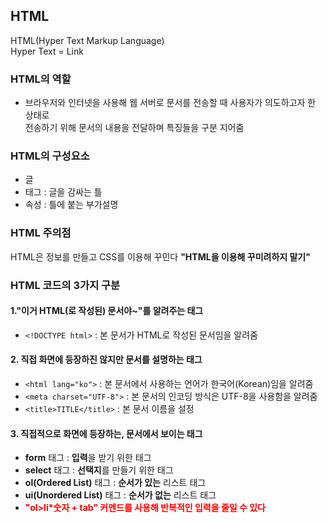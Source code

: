 ## HTML

HTML(Hyper Text Markup Language)  
Hyper Text = Link



### HTML의 역할
- 브라우저와 인터넷을 사용해 웹 서버로 문서를 전송할 때 사용자가 의도하고자 한 상태로  
전송하기 위해 문서의 내용을 전달하며 특징들을 구분 지어줌



### HTML의 구성요소
- 글
- 태그 : 글을 감싸는 틀
- 속성 : 틀에 붙는 부가설명



### HTML 주의점
HTML은 정보를 만들고
CSS를 이용해 꾸민다
<strong>"HTML을 이용해 꾸미려하지 말기"</strong>



### HTML 코드의 3가지 구분
 #### 1."이거 HTML(로 작성된) 문서야~"를 알려주는 태그
- ```<!DOCTYPE html>``` : 본 문서가 HTML로 작성된 문서임을 알려줌


#### 2. 직접 화면에 등장하진 않지만 문서를 설명하는 태그
- ```<html lang="ko">``` : 본 문서에서 사용하는 언어가 한국어(Korean)임을 알려줌
- ```<meta charset="UTF-8">``` : 본 문서의 인코딩 방식은 UTF-8을 사용함을 알려줌
- ```<title>TITLE</title>``` : 본 문서 이름을 설정


 #### 3. 직접적으로 화면에 등장하는, 문서에서 보이는 태그
- <strong>form</strong> 태그 : <strong>입력</strong>을 받기 위한 태그
- <strong>select</strong> 태그 : <strong>선택지</strong>를 만들기 위한 태그
- <strong>ol(Ordered List)</strong> 태그 : <strong>순서가 있는</strong> 리스트 태그
- <strong>ui(Unordered List)</strong> 태그 : <strong>순서가 없는</strong> 리스트 태그
- <strong><span style="color:red">"ol>li*숫자  + tab" 커멘드를 사용해 반복적인 입력을 줄일 수 있다</span></strong>
